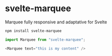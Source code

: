 # svelte-marquee

Marquee fully responsive and adaptative for Svelte

```bash
npm install svelte-marquee
```

```javascript
import Marquee from "svelte-marquee";

<Marquee text="this is my content" />
```
